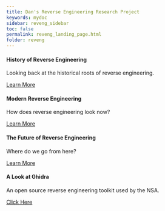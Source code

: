 ```yaml
---
title: Dan's Reverse Engineering Research Project
keywords: mydoc
sidebar: reveng_sidebar
toc: false
permalink: reveng_landing_page.html
folder: reveng
---
```

<div class="row">
        <div class="col-md-3 col-sm-6">
            <div class="panel panel-default text-center">
                <div class="panel-heading">
                    <span class="fa-stack fa-5x">
                          <i class="fa fa-circle fa-stack-2x text-primary"></i>
                          <i class="fa fa-book fa-stack-1x fa-inverse"></i>
                    </span>
                </div>
                <div class="panel-body">
                    <h4>History of Reverse Engineering</h4>
                    <p>Looking back at the historical roots of reverse engineering.</p>
                    <a href="/history_of_reveng.html" class="btn btn-primary">Learn More</a>
                </div>
            </div>
        </div>
        <div class="col-md-3 col-sm-6">
            <div class="panel panel-default text-center">
                <div class="panel-heading">
                    <span class="fa-stack fa-5x">
                          <i class="fa fa-circle fa-stack-2x text-primary"></i>
                          <i class="fa fa-pause fa-stack-1x fa-inverse"></i>
                    </span>
                </div>
                <div class="panel-body">
                    <h4>Modern Reverse Engineering</h4>
                    <p>How does reverse engineering look now?</p>
                    <a href="modern_reveng.html" class="btn btn-primary">Learn More</a>
                </div>
            </div>
        </div>
        <div class="col-md-3 col-sm-6">
            <div class="panel panel-default text-center">
                <div class="panel-heading">
                    <span class="fa-stack fa-5x">
                          <i class="fa fa-circle fa-stack-2x text-primary"></i>
                          <i class="fa fa-fast-forward fa-stack-1x fa-inverse"></i>
                    </span>
                </div>
                <div class="panel-body">
                    <h4>The Future of Reverse Engineering</h4>
                    <p>Where do we go from here?</p>
                    <a href="/future_of_reveng.html" class="btn btn-primary">Learn More</a>
                </div>
            </div>
        </div>
         <div class="col-md-3 col-sm-6">
            <div class="panel panel-default text-center">
                <div class="panel-heading">
                    <span class="fa-stack fa-5x">
                          <i class="fa fa-circle fa-stack-2x text-primary"></i>
                          <i class="fa fa-wrench fa-stack-1x fa-inverse"></i>
                    </span>
                </div>
                <div class="panel-body">
                    <h4>A Look at Ghidra</h4>
                    <p>An open source reverse engineering toolkit used by the NSA.</p>
                    <a href="/look_at_ghidra.html" class="btn btn-primary">Click Here</a>
                </div>
            </div>
        </div>
</div>

